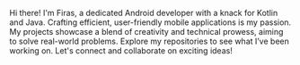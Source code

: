 Hi there! I'm Firas, a dedicated Android developer with a knack for Kotlin and Java. Crafting efficient, user-friendly mobile applications is my passion. My projects showcase a blend of creativity and technical prowess, aiming to solve real-world problems. Explore my repositories to see what I’ve been working on. Let's connect and collaborate on exciting ideas!
